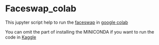 # Faceswap_colab

This jupyter script help to run the [faceswap](https://github.com/deepfakes/faceswap) in [google colab](https://colab.research.google.com/)

You can omit the part of installing the MINICONDA if you want to run the code in [Kaggle](https://www.kaggle.com/)